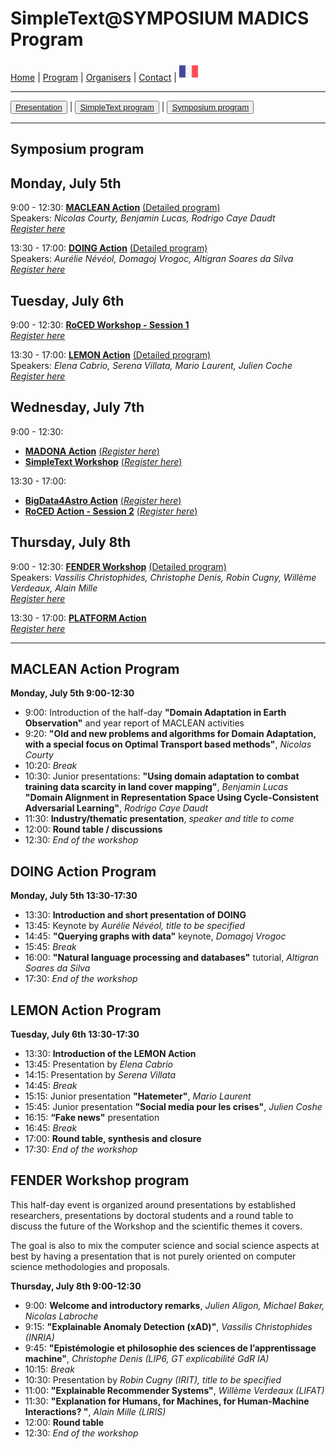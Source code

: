 
# SimpleText@SYMPOSIUM MADICS Program

[Home](./) | [Program](./program) | [Organisers](./organisers) | [Contact](./contact) | [<img src="../FR.png" width="30">](../fr/programsympo)

---

<button>[Presentation](./program)</button> | <button>[SimpleText program](./programsimple)</button> | <button>[Symposium program](./programsympo)</button>

---

## Symposium program

## Monday, July 5th
9:00 - 12:30: **[MACLEAN Action](https://www.madics.fr/actions/maclean/)** [(Detailed program)](#maclean-action-program)  
Speakers: *Nicolas Courty, Benjamin Lucas, Rodrigo Caye Daudt*   
[*Register here*](https://www.madics.fr/manifestations/organisation/inscription/?manif=1617704707.3351&group=MACLEAN)

13:30 - 17:00: **[DOING Action](https://www.madics.fr/actions/doing/)** [(Detailed program)](#doing-action-program)  
Speakers: *Aurélie Névéol, Domagoj Vrogoc, Altigran Soares da Silva*   
[*Register here*](https://www.madics.fr/manifestations/organisation/inscription/?manif=1617704707.3351&group=DOING)

## Tuesday, July 6th
9:00 - 12:30: **[RoCED Workshop - Session 1](https://www.madics.fr/ateliers/roced/)**   
[*Register here*](https://www.madics.fr/manifestations/organisation/inscription/?manif=1617704707.3351&group=RoCED)

13:30 - 17:00: **[LEMON Action](https://www.madics.fr/actions/lemon/)** [(Detailed program)](#lemon-action-program)  
Speakers: *Elena Cabrio, Serena Villata, Mario Laurent, Julien Coche*   
[*Register here*](https://www.madics.fr/manifestations/organisation/inscription/?manif=1617704707.3351&group=LEMON)

## Wednesday, July 7th
9:00 - 12:30:  
* **[MADONA Action](https://www.madics.fr/actions/madona/)** [(*Register here*)](https://www.madics.fr/manifestations/organisation/inscription/?manif=1617704707.3351&group=MADONA)
* **[SimpleText Workshop](https://www.madics.fr/ateliers/simpletext/)** [(*Register here*)](https://www.madics.fr/manifestations/organisation/inscription/?manif=1617704707.3351&group=SimpleText)

13:30 - 17:00:

* **[BigData4Astro Action](https://www.madics.fr/actions/bigdata4astro/)** [(*Register here*)](https://www.madics.fr/manifestations/organisation/inscription/?manif=1617704707.3351&group=BigData4Astro)
* **[RoCED Action - Session 2](https://www.madics.fr/ateliers/RoCED/)** [(*Register here*)](https://www.madics.fr/manifestations/organisation/inscription/?manif=1617704707.3351&group=RoCED%202)

## Thursday, July 8th
9:00 - 12:30: **[FENDER Workshop](https://www.madics.fr/ateliers/fender/)** [(Detailed program)](#fender-workshop-program)  
Speakers: *Vassilis Christophides, Christophe Denis, Robin Cugny, Willème Verdeaux, Alain Mille*   
[*Register here*](https://www.madics.fr/manifestations/organisation/inscription/?manif=1617704707.3351&group=FENDER)

13:30 - 17:00: **[PLATFORM Action](https://www.madics.fr/actions/platform/)**   
[*Register here*](https://www.madics.fr/manifestations/organisation/inscription/?manif=1617704707.3351&group=PLATFORM)

---

## MACLEAN Action Program
**Monday, July 5th 9:00-12:30**  
* 9:00: Introduction of the half-day **"Domain Adaptation in Earth Observation"** and year report of MACLEAN activities  
* 9:20: **"Old and new problems and algorithms for Domain Adaptation, with a special focus on Optimal Transport based methods"**, *Nicolas Courty*  
* 10:20: *Break*  
* 10:30: Junior presentations: **"Using domain adaptation to combat training data scarcity in land cover mapping"**, *Benjamin Lucas*  
**"Domain Alignment in Representation Space Using Cycle-Consistent Adversarial Learning"**, *Rodrigo Caye Daudt*  
* 11:30: **Industry/thematic presentation**, *speaker and title to come*  
* 12:00: **Round table / discussions**  
* 12:30: *End of the workshop*

## DOING Action Program
**Monday, July 5th 13:30-17:30**  
* 13:30: **Introduction and short presentation of DOING**  
* 13:45: Keynote by *Aurélie Névéol, title to be specified*
* 14:45: **"Querying graphs with data"** keynote, *Domagoj Vrogoc*
* 15:45: *Break*  
* 16:00: **"Natural language processing and databases"** tutorial, *Altigran Soares da Silva*
* 17:30: *End of the workshop*

## LEMON Action Program
**Tuesday, July 6th 13:30-17:30**  
* 13:30: **Introduction of the LEMON Action**  
* 13:45: Presentation by *Elena Cabrio*
* 14:15: Presentation by *Serena Villata*
* 14:45: *Break*
* 15:15: Junior presentation **"Hatemeter"**, *Mario Laurent*
* 15:45: Junior presentation **"Social media pour les crises"**, *Julien Coshe*
* 16:15: **“Fake news"** presentation
* 16:45: *Break*  
* 17:00: **Round table, synthesis and closure**
* 17:30: *End of the workshop*

## FENDER Workshop program
This half-day event is organized around presentations by established researchers, presentations by doctoral students and a round table to discuss the future of the Workshop and the scientific themes it covers.

The goal is also to mix the computer science and social science aspects at best by having a presentation that is not purely oriented on computer science methodologies and proposals.

**Thursday, July 8th 9:00-12:30**  
* 9:00: **Welcome and introductory remarks**, *Julien Aligon, Michael Baker, Nicolas Labroche*
* 9:15: **"Explainable Anomaly Detection (xAD)"**, *Vassilis Christophides (INRIA)*
* 9:45: **"Epistémologie et philosophie des sciences de l’apprentissage machine"**, *Christophe Denis (LIP6, GT explicabilité GdR IA)*
* 10:15: *Break*  
* 10:30: Presentation by *Robin Cugny (IRIT), title to be specified*
* 11:00: **"Explainable Recommender Systems"**, *Willème Verdeaux (LIFAT)*
* 11:30: **"Explanation for Humans, for Machines, for Human-Machine Interactions? "**, *Alain Mille (LIRIS)*
* 12:00: **Round table**  
* 12:30: *End of the workshop*
